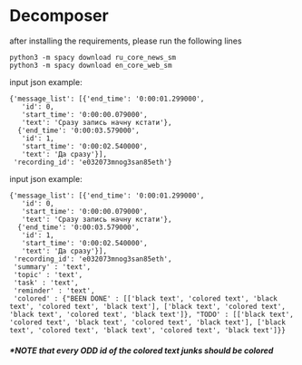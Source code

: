 # Decomposer

after installing the requirements, please run the following lines

```
python3 -m spacy download ru_core_news_sm
python3 -m spacy download en_core_web_sm
```

input json example:
```
{'message_list': [{'end_time': '0:00:01.299000',
   'id': 0,
   'start_time': '0:00:00.079000',
   'text': 'Сразу запись начну кстати'},
  {'end_time': '0:00:03.579000',
   'id': 1,
   'start_time': '0:00:02.540000',
   'text': 'Да сразу'}],
 'recording_id': 'e032073mnog3san85eth'}
 ```
 
input json example:

```
{'message_list': [{'end_time': '0:00:01.299000',
   'id': 0,
   'start_time': '0:00:00.079000',
   'text': 'Сразу запись начну кстати'},
  {'end_time': '0:00:03.579000',
   'id': 1,
   'start_time': '0:00:02.540000',
   'text': 'Да сразу'}],
 'recording_id': 'e032073mnog3san85eth',
 'summary' : 'text',
 'topic' : 'text',
 'task' : 'text',
 'reminder' : 'text',
 'colored' : {"BEEN DONE' : [['black text', 'colored text', 'black text', 'colored text', 'black text'], ['black text', 'colored text', 'black text', 'colored text', 'black text']}, "TODO' : [['black text', 'colored text', 'black text', 'colored text', 'black text'], ['black text', 'colored text', 'black text', 'colored text', 'black text']}}
```

##### *NOTE that every ODD id of the colored text junks should be colored 

